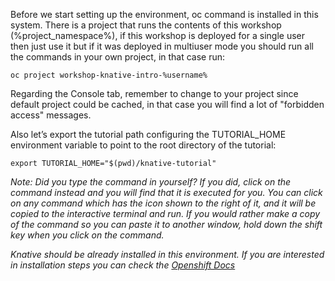 Before we start setting up the environment, oc command is installed in this system. There is a project that runs the contents of this workshop (%project_namespace%), if this workshop is deployed for a single user then just use it but if it was deployed in multiuser mode you should run all the commands in your own project, in that case run:

```execute
oc project workshop-knative-intro-%username%
```
Regarding the Console tab, remember to change to your project since default project could be cached, in that case you will find a lot of "forbidden access" messages.</em>

Also let’s export the tutorial path configuring the TUTORIAL_HOME environment variable to point to the root directory of the tutorial:

```execute
export TUTORIAL_HOME="$(pwd)/knative-tutorial"
```

<em>Note: Did you type the command in yourself? If you did, click on the command instead and you will find that it is executed for you. You can click on any command which has the <span class="fas fa-play-circle"></span> icon shown to the right of it, and it will be copied to the interactive terminal and run. If you would rather make a copy of the command so you can paste it to another window, hold down the shift key when you click on the command.

Knative should be already installed in this environment. If you are interested in installation steps you can check the [Openshift Docs](https://docs.openshift.com/container-platform/4.2/serverless/installing-openshift-serverless.html)
